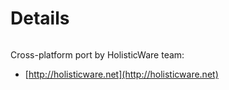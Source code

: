 # Details #


```csharp

```

Cross-platform port by HolisticWare team:

* 	[http://holisticware.net](http://holisticware.net)



